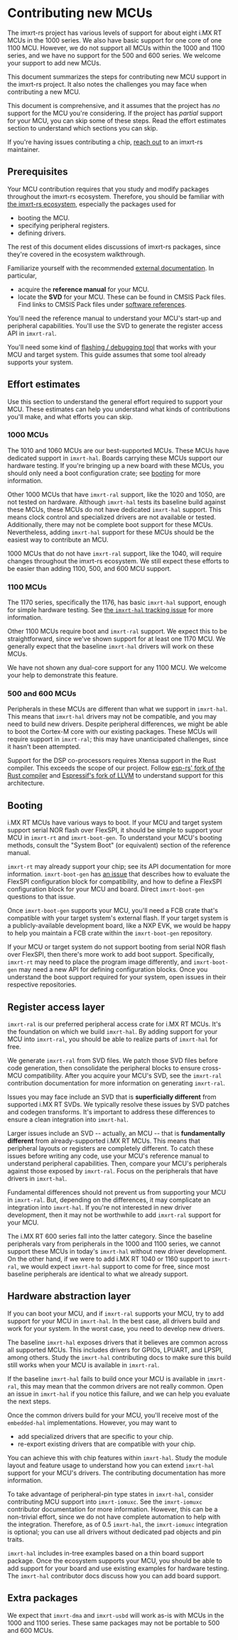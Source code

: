 # Contributing new MCUs

The imxrt-rs project has various levels of support for about eight i.MX RT MCUs
in the 1000 series. We also have basic support for one core of one 1100 MCU.
However, we do not support all MCUs within the 1000 and 1100 series, and we have
no support for the 500 and 600 series. We welcome your support to add new MCUs.

This document summarizes the steps for contributing new MCU support in the
imxrt-rs project. It also notes the challenges you may face when contributing a
new MCU.

This document is comprehensive, and it assumes that the project has *no* support
for the MCU you're considering. If the project has *partial* support for your
MCU, you can skip some of these steps. Read the effort estimates section to
understand which sections you can skip.

If you're having issues contributing a chip, [reach out](./index.html#contact)
to an imxrt-rs maintainer.

## Prerequisites

Your MCU contribution requires that you study and modify packages throughout the
imxrt-rs ecosystem. Therefore, you should be familiar with [the imxrt-rs
ecosystem](./ecosystem_walkthrough), especially the packages used for

-   booting the MCU.
-   specifying peripheral registers.
-   defining drivers.

The rest of this document elides discussions of imxrt-rs packages, since they're
covered in the ecosystem walkthrough.

Familiarize yourself with the recommended [external
documentation](./external_docs.md). In particular,

-   acquire the **reference manual** for your MCU.
-   locate the **SVD** for your MCU. These can be found in CMSIS Pack files.
    Find links to CMSIS Pack files under [software
    references](./external_docs.md#software-references).

You'll need the reference manual to understand your MCU's start-up and
peripheral capabilities. You'll use the SVD to generate the register access API
in `imxrt-ral`.

You'll need some kind of [flashing / debugging tool](./flash_debug) that works
with your MCU and target system. This guide assumes that some tool already
supports your system.

## Effort estimates

Use this section to understand the general effort required to support your MCU.
These estimates can help you understand what kinds of contributions you'll make,
and what efforts you can skip.

### 1000 MCUs

The 1010 and 1060 MCUs are our best-supported MCUs. These MCUs have dedicated
support in `imxrt-hal`. Boards carrying these MCUs support our hardware testing.
If you're bringing up a new board with these MCUs, you should only need a boot
configuration crate; see [booting](#booting) for more information.

Other 1000 MCUs that have `imxrt-ral` support, like the 1020 and 1050, are not
tested on hardware. Although `imxrt-hal` tests its baseline build against these
MCUs, these MCUs do not have dedicated `imxrt-hal` support. This means clock
control and specialized drivers are not available or tested. Additionally, there
may not be complete boot support for these MCUs. Nevertheless, adding
`imxrt-hal` support for these MCUs should be the easiest way to contribute an
MCU.

1000 MCUs that do not have `imxrt-ral` support, like the 1040, will require
changes throughout the imxrt-rs ecosystem. We still expect these efforts to be
easier than adding 1100, 500, and 600 MCU support.

### 1100 MCUs

The 1170 series, specifically the 1176, has basic `imxrt-hal` support, enough
for simple hardware testing. See [the `imxrt-hal` tracking
issue](https://github.com/imxrt-rs/imxrt-hal/issues/118) for more information.

Other 1100 MCUs require boot and `imxrt-ral` support. We expect this to be
straightforward, since we've shown support for at least one 1170 MCU. We
generally expect that the baseline `imxrt-hal` drivers will work on these MCUs.

We have not shown any dual-core support for any 1100 MCU. We welcome your help
to demonstrate this feature.

### 500 and 600 MCUs

Peripherals in these MCUs are different than what we support in `imxrt-hal`.
This means that `imxrt-hal` drivers may not be compatible, and you may need to
build new drivers. Despite peripheral differences, we might be able to boot the
Cortex-M core with our existing packages. These MCUs will require support in
`imxrt-ral`; this may have unanticipated challenges, since it hasn't been
attempted.

Support for the DSP co-processors requires Xtensa support in the Rust compiler.
This exceeds the scope of our project. Follow [esp-rs' fork of the Rust
compiler](https://github.com/esp-rs/rust) and [Espressif's fork of
LLVM](https://github.com/espressif/llvm-project) to understand support for this
architecture.

## Booting

i.MX RT MCUs have various ways to boot. If your MCU and target system support
serial NOR flash over FlexSPI, it should be simple to support your MCU in
`imxrt-rt` and `imxrt-boot-gen`. To understand your MCU's booting methods,
consult the "System Boot" (or equivalent) section of the reference manual.

`imxrt-rt` may already support your chip; see its API documentation for more
information. `imxrt-boot-gen` has [an
issue](https://github.com/imxrt-rs/imxrt-boot-gen/issues/6) that describes how
to evaluate the FlexSPI configuration block for compatibility, and how to define
a FlexSPI configuration block for your MCU and board. Direct `imxrt-boot-gen`
questions to that issue.

Once `imxrt-boot-gen` supports your MCU, you'll need a FCB crate that's
compatible with your target system's external flash. If your target system is a
publicly-available development board, like a NXP EVK, we would be happy to help
you maintain a FCB crate within the `imxrt-boot-gen` repository.

If your MCU or target system do not support booting from serial NOR flash over
FlexSPI, then there's more work to add boot support. Specifically, `imxrt-rt`
may need to place the program image differently, and `imxrt-boot-gen` may need a
new API for defining configuration blocks. Once you understand the boot support
required for your system, open issues in their respective repositories.

## Register access layer

`imxrt-ral` is our preferred peripheral access crate for i.MX RT MCUs. It's the
foundation on which we build `imxrt-hal`. By adding support for your MCU into
`imxrt-ral`, you should be able to realize parts of `imxrt-hal` for free.

We generate `imxrt-ral` from SVD files. We patch those SVD files before code
generation, then consolidate the peripheral blocks to ensure cross-MCU
compatibility. After you acquire your MCU's SVD, see the `imxrt-ral`
contribution documentation for more information on generating `imxrt-ral`.

Issues you may face include an SVD that is **superficially different** from
supported i.MX RT SVDs. We typically resolve these issues by SVD patches and
codegen transforms. It's important to address these differences to ensure a
clean integration into `imxrt-hal`.

Larger issues include an SVD -- actually, an MCU -- that is **fundamentally
different** from already-supported i.MX RT MCUs. This means that peripheral
layouts or registers are completely different. To catch these issues before
writing any code, use your MCU's reference manual to understand peripheral
capabilities. Then, compare your MCU's peripherals against those exposed by
`imxrt-ral`. Focus on the peripherals that have drivers in `imxrt-hal`.

Fundamental differences should not prevent us from supporting your MCU in
`imxrt-ral`. But, depending on the differences, it may complicate an integration
into `imxrt-hal`. If you're not interested in new driver development, then it
may not be worthwhile to add `imxrt-ral` support for your MCU.

The i.MX RT 600 series fall into the latter category. Since the baseline
peripherals vary from peripherals in the 1000 and 1100 series, we cannot support
these MCUs in today's `imxrt-hal` without new driver development. On the other
hand, if we were to add i.MX RT 1040 or 1160 support to `imxrt-ral`, we would
expect `imxrt-hal` support to come for free, since most baseline peripherals are
identical to what we already support.

## Hardware abstraction layer

If you can boot your MCU, and if `imxrt-ral` supports your MCU, try to add
support for your MCU in `imxrt-hal`. In the best case, all drivers build and
work for your system. In the worst case, you need to develop new drivers.

The baseline `imxrt-hal` exposes drivers that it believes are common across all
supported MCUs. This includes drivers for GPIOs, LPUART, and LPSPI, among
others. Study the `imxrt-hal` contributing docs to make sure this build still
works when your MCU is available in `imxrt-ral`.

If the baseline `imxrt-hal` fails to build once your MCU is available in
`imxrt-ral`, this may mean that the common drivers are not really common. Open
an issue in `imxrt-hal` if you notice this failure, and we can help you evaluate
the next steps.

Once the common drivers build for your MCU, you'll receive most of the
`embedded-hal` implementations. However, you may want to

-   add specialized drivers that are specific to your chip.
-   re-export existing drivers that are compatible with your chip.

You can achieve this with chip features within `imxrt-hal`. Study the module
layout and feature usage to understand how you can extend `imxrt-hal` support
for your MCU's drivers. The contributing documentation has more information.

To take advantage of peripheral-pin type states in `imxrt-hal`, consider
contributing MCU support into `imxrt-iomuxc`. See the `imxrt-iomuxc` contributor
documentation for more information. However, this can be a non-trivial effort,
since we do not have complete automation to help with the integration.
Therefore, as of 0.5 `imxrt-hal`, the `imxrt-iomuxc` integration is optional;
you can use all drivers without dedicated pad objects and pin traits.

`imxrt-hal` includes in-tree examples based on a thin board support package.
Once the ecosystem supports your MCU, you should be able to add support for your
board and use existing examples for hardware testing. The `imxrt-hal`
contributor docs discuss how you can add board support.

## Extra packages

We expect that `imxrt-dma` and `imxrt-usbd` will work as-is with MCUs in the
1000 and 1100 series. These same packages may not be portable to 500 and 600
MCUs.

